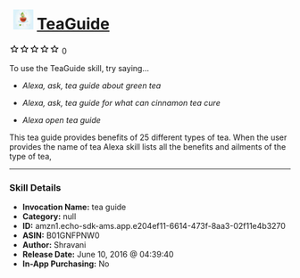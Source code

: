 # &nbsp;<img src="skill_icon" alt="TeaGuide icon" width="36"> [TeaGuide](http://alexa.amazon.com/#skills/amzn1.echo-sdk-ams.app.e204ef11-6614-473f-8aa3-02f11e4b3270)
![0 stars](../../images/ic_star_border_black_18dp_1x.png)![0 stars](../../images/ic_star_border_black_18dp_1x.png)![0 stars](../../images/ic_star_border_black_18dp_1x.png)![0 stars](../../images/ic_star_border_black_18dp_1x.png)![0 stars](../../images/ic_star_border_black_18dp_1x.png) 0

To use the TeaGuide skill, try saying...

* *Alexa, ask, tea guide about green tea*

* *Alexa, ask, tea guide for what can cinnamon tea cure*

* *Alexa open tea guide*

This tea guide provides benefits of 25 different types of tea. When the user provides the name of tea Alexa skill lists all the benefits and ailments of the type of tea,

***

### Skill Details

* **Invocation Name:** tea guide
* **Category:** null
* **ID:** amzn1.echo-sdk-ams.app.e204ef11-6614-473f-8aa3-02f11e4b3270
* **ASIN:** B01GNFPNW0
* **Author:** Shravani
* **Release Date:** June 10, 2016 @ 04:39:40
* **In-App Purchasing:** No
